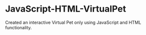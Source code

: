# JavaScript-HTML-VirtualPet
Created an interactive Virtual Pet only using JavaScript and HTML functionality.
